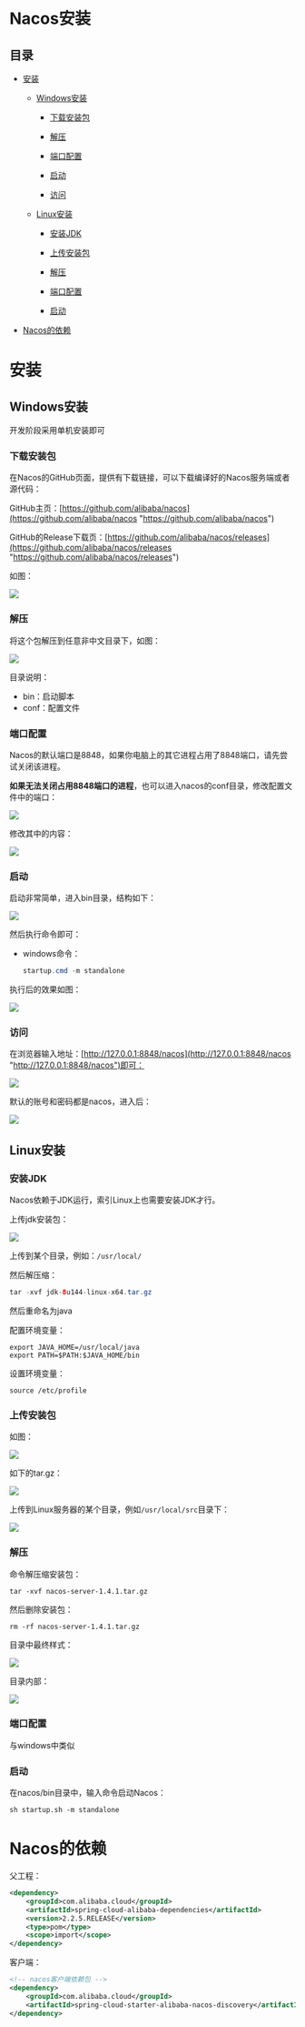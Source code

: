 # Nacos安装

## 目录

-   [安装](#安装)
    -   [Windows安装](#Windows安装)
        -   [下载安装包](#下载安装包)

        -   [解压](#解压)

        -   [端口配置](#端口配置)

        -   [启动](#启动)

        -   [访问](#访问)

    -   [Linux安装](#Linux安装)
        -   [安装JDK](#安装JDK)

        -   [上传安装包](#上传安装包)

        -   [解压](#解压)

        -   [端口配置](#端口配置)

        -   [启动](#启动)

-   [Nacos的依赖](#Nacos的依赖)


# 安装

## Windows安装

开发阶段采用单机安装即可

### 下载安装包

在Nacos的GitHub页面，提供有下载链接，可以下载编译好的Nacos服务端或者源代码：

GitHub主页：[https://github.com/alibaba/nacos](https://github.com/alibaba/nacos "https://github.com/alibaba/nacos")

GitHub的Release下载页：[https://github.com/alibaba/nacos/releases](https://github.com/alibaba/nacos/releases "https://github.com/alibaba/nacos/releases")

如图：

![](image/image_4OLW5cEj4-.png)

### 解压

将这个包解压到任意非中文目录下，如图：

![](image/image_A8zvRDgiEd.png)

目录说明：

-   bin：启动脚本
-   conf：配置文件



### 端口配置

Nacos的默认端口是8848，如果你电脑上的其它进程占用了8848端口，请先尝试关闭该进程。

**如果无法关闭占用8848端口的进程**，也可以进入nacos的conf目录，修改配置文件中的端口：

![](image/image_dFDO_hnG7a.png)

修改其中的内容：

![](image/image_Riv74NWkXK.png)

### 启动

启动非常简单，进入bin目录，结构如下：

![](image/image_c6np32NMzA.png)

然后执行命令即可：

-   windows命令：
    ```java
    startup.cmd -m standalone
    ```

执行后的效果如图：

![](image/image_vQ-_pwd06w.png)

### 访问

在浏览器输入地址：[http://127.0.0.1:8848/nacos](http://127.0.0.1:8848/nacos "http://127.0.0.1:8848/nacos")即可：

![](image/image_s9nKWd7UL2.png)

默认的账号和密码都是nacos，进入后：

![](image/image_lrfkD_YjFi.png)





## Linux安装

### 安装JDK

Nacos依赖于JDK运行，索引Linux上也需要安装JDK才行。

上传jdk安装包：

![](image/image_pvUP53XWtj.png)

上传到某个目录，例如：`/usr/local/`

然后解压缩：

```java
tar -xvf jdk-8u144-linux-x64.tar.gz
```

然后重命名为java

配置环境变量：

```text
export JAVA_HOME=/usr/local/java
export PATH=$PATH:$JAVA_HOME/bin
```

设置环境变量：

```text
source /etc/profile
```



### 上传安装包

如图：

![](image/image_r7yN2aUb3z.png)

如下的tar.gz：

![](image/image_-8O1Hmuqg8.png)

上传到Linux服务器的某个目录，例如`/usr/local/src`目录下：

![](image/image_SjPF6kGlQ8.png)

### 解压

命令解压缩安装包：

```text
tar -xvf nacos-server-1.4.1.tar.gz
```

然后删除安装包：

```text
rm -rf nacos-server-1.4.1.tar.gz
```

目录中最终样式：

![](image/image_ekcvVDtpLK.png)

目录内部：

![](image/image_XGYraQlt5Z.png)

### 端口配置

与windows中类似



### 启动

在nacos/bin目录中，输入命令启动Nacos：

```text
sh startup.sh -m standalone
```



# Nacos的依赖

父工程：

```xml
<dependency>
    <groupId>com.alibaba.cloud</groupId>
    <artifactId>spring-cloud-alibaba-dependencies</artifactId>
    <version>2.2.5.RELEASE</version>
    <type>pom</type>
    <scope>import</scope>
</dependency>
```

客户端：

```xml
<!-- nacos客户端依赖包 -->
<dependency>
    <groupId>com.alibaba.cloud</groupId>
    <artifactId>spring-cloud-starter-alibaba-nacos-discovery</artifactId>
</dependency>

```

